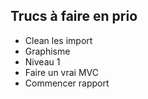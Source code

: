 ## Trucs à faire en prio

<ul>
<li>Clean les import</li>
<li>Graphisme</li>
<li>Niveau 1</li>
<li>Faire un vrai MVC</li>
<li>Commencer rapport</li>
</ul>
